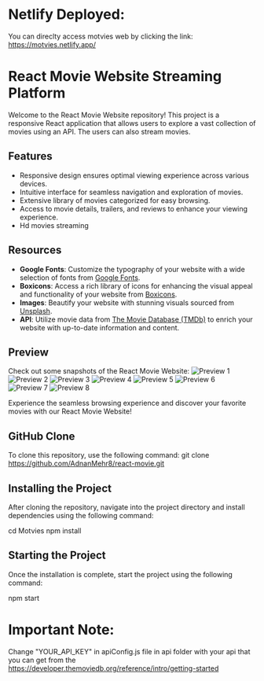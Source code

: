 
# Netlify Deployed:

You can direclty access motvies web by clicking the link:
https://motvies.netlify.app/

# React Movie Website Streaming Platform

Welcome to the React Movie Website repository! This project is a responsive React application that allows users to explore a vast collection of movies using an API. The users can also stream movies.

## Features

- Responsive design ensures optimal viewing experience across various devices.
- Intuitive interface for seamless navigation and exploration of movies.
- Extensive library of movies categorized for easy browsing.
- Access to movie details, trailers, and reviews to enhance your viewing experience.
- Hd movies streaming 


## Resources

- **Google Fonts**: Customize the typography of your website with a wide selection of fonts from [Google Fonts](https://fonts.google.com/).
- **Boxicons**: Access a rich library of icons for enhancing the visual appeal and functionality of your website from [Boxicons](https://boxicons.com/).
- **Images**: Beautify your website with stunning visuals sourced from [Unsplash](https://unsplash.com/).
- **API**: Utilize movie data from [The Movie Database (TMDb)](https://www.themoviedb.org/) to enrich your website with up-to-date information and content.

## Preview

Check out some snapshots of the React Movie Website:
![Preview 1](https://github.com/AdnanMehr8/react-movie/blob/main/Motvies/src/assets/ss/1Capture.PNG?raw=true)
![Preview 2](https://github.com/AdnanMehr8/react-movie/blob/main/Motvies/src/assets/ss/3Capture.PNG?raw=true)
![Preview 3](https://github.com/AdnanMehr8/react-movie/blob/main/Motvies/src/assets/ss/4Capture.PNG?raw=true)
![Preview 4](https://github.com/AdnanMehr8/react-movie/blob/main/Motvies/src/assets/ss/5Capture.PNG?raw=true)
![Preview 5](https://github.com/AdnanMehr8/react-movie/blob/main/Motvies/src/assets/ss/6Capture.PNG?raw=true)
![Preview 6](https://github.com/AdnanMehr8/react-movie/blob/main/Motvies/src/assets/ss/7Capture.PNG?raw=true)
![Preview 7](https://github.com/AdnanMehr8/react-movie/blob/main/Motvies/src/assets/ss/8Capture.PNG?raw=true)
![Preview 8](https://github.com/AdnanMehr8/react-movie/blob/main/Motvies/src/assets/Screenshot%20(43).png?raw=true)

Experience the seamless browsing experience and discover your favorite movies with our React Movie Website!

## GitHub Clone

To clone this repository, use the following command:
git clone https://github.com/AdnanMehr8/react-movie.git


## Installing the Project

After cloning the repository, navigate into the project directory and install dependencies using the following command:

cd Motvies
npm install


## Starting the Project

Once the installation is complete, start the project using the following command:

npm start

# Important Note:
Change "YOUR_API_KEY" in apiConfig.js file in api folder with your api that you can get from the https://developer.themoviedb.org/reference/intro/getting-started

